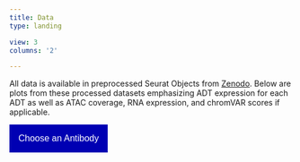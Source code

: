 ```yaml
---
title: Data
type: landing

view: 3
columns: '2'

---
```


All data is available in preprocessed Seurat Objects from [Zenodo](https://zenodo.org/records/10120360). Below are plots from these processed datasets emphasizing ADT expression for each ADT as well as ATAC coverage, RNA expression, and chromVAR scores if applicable.

<!DOCTYPE html>
<html> 
<head> 
<style> 
/* Dropdown Button */ 
.dropdown-button { 
    background-color: #0000b3; 
    color: white;
    padding: 16px; 
    font-size: 16px; 
    border: none; 
} 
.dropdown { 
    position: relative; 
    display: inline-block; 
} 
/* Dropdown Content (Hidden by Default) */ 
.dropdown-list { 
    display: none; 
    position: relative; 
    background-color: #f1f1f1; 
    min-width: 160px; 
    box-shadow: 0px 8px 16px 0px rgba(0,0,0,0.2); 
    max-height: 150px;  
    overflow-y: auto;
    z-index: 1000; 
} 
/* Links inside the dropdown */ 
.dropdown-list a { 
    color: black; 
    padding: 12px 16px; 
    text-decoration: none; 
    display: block; 
    font-family: verdana; 
    z-index: 1000;
} 
/* Change color of dropdown links on hover */ 
.dropdown-list a:hover { 
    background-color: #ddd; 
} 
/* Show the dropdown list on hover */ 
.dropdown:hover .dropdown-list { 
    display: block; 
} 
/* Change the background color of the dropdown button when the dropdown list is shown */ 
.dropdown:hover .dropdown-button { 
    background-color: #6666ff; 
} 
/* Change the background color of the dropdown button when the dropdown list is shown */ 
ul { 
    list-style-type: none; 
    list-style-position: inside;
    margin-left: 0;
    padding-left: 0;
} 
</style> 
</head> 
<body> 
    <div class="dropdown">
    <button class="dropdown-button" type="button" data-toggle="dropdown">Choose an Antibody
    <span class="caret"></span></button>
    <ul class="dropdown-list">
        <li><a href="AIPL1/">AIPL1</a> </li>
        <li><a href="AMPK/">AMPK</a> </li>
        <li><a href="Bactin/">Bactin</a> </li>
        <li><a href="Bassoon/">Bassoon</a> </li>
        <li><a href="BCatenin/">BCatenin</a> </li>
        <li><a href="BRN3A/">BRN3A</a> </li>
        <li><a href="CCNE1/">CCNE1</a> </li>
        <li><a href="CHX10/">CHX10</a> </li>
        <li><a href="CLUAP1/">CLUAP1</a> </li>
        <li><a href="COL2A1/">COL2A1</a> </li>
        <li><a href="CRALBP/">CRALBP</a> </li>
        <li><a href="DCX/">DCX</a> </li>
        <li><a href="DDX6/">DDX6</a></li>
        <li><a href="DYN1/">DYN1</a> </li>
        <li><a href="EPHB2/">EPHB2</a> </li>
        <li><a href="ERK1/">ERK1</a> </li>
        <li><a href="FOS/">FOS</a> </li>
        <li><a href="FoxG1/">FOXG1</a> </li>
        <li><a href="FOXO1/">FOXO1</a> </li>
        <li><a href="GAPDH/">GAPDH</a> </li>
        <li><a href="GATA1/">GATA1</a> </li>
        <li><a href="Gephyrin/">Gephyrin</a> </li>
        <li><a href="gli3/">GLI3</a> </li>
        <li><a href="GLUR2/">GLUR2</a> </li>
        <li><a href="GluR4/">GLUR4</a> </li>
        <li><a href="GSK3B/">GSK3B</a> </li>
        <li><a href="GTubulin/">GTubulin</a> </li>
        <li><a href="HOPX/">HOPX</a> </li>
        <li><a href="HSP60/">HSP60</a> </li>
        <li><a href="IMPDH1/">IMPDH1</a> </li>
        <li><a href="IRF1/">IRF1</a> </li>
        <li><a href="JAK1/">JAK1</a> </li>
        <li><a href="JNK1/">JNK1</a> </li>
        <li><a href="KCNJ10/">KCNJ10</a> </li>
        <li><a href="MAPK/">MAPK</a> </li>
        <li><a href="MEIS2/">MEIS2</a> </li>
        <li><a href="MEK/">MEK</a></li>
        <li><a href="Na_K_ATPase/">NA+K+ATPase</a> </li>
        <li><a href="NCadherin/">NCadherin</a> </li>
        <li><a href="NeuN/">NeuN</a> </li>
        <li><a href="NEUROD1/">NEUROD1</a> </li>
        <li><a href="NFIB/">NFIB</a> </li>
        <li><a href="NRL/">NRL</a> </li>
        <li><a href="OCT4/">OCT4</a> </li>
        <li><a href="ONECUT2/">ONECUT2</a> </li>
        <li><a href="OTX2/">OTX2</a> </li>
        <li><a href="p65_nFKb/">p65_nFKb</a> </li>
        <li><a href="pAMPK/">pAMPK</a> </li>
        <li><a href="Pax6/">Pax6</a> </li>
        <li><a href="pBCatenin/">pBCatenin</a> </li>
        <li><a href="PCNA/">PCNA</a> </li>
        <li><a href="pERK/">pERK</a> </li>
        <li><a href="pFOXO1/">pFOXO1</a> </li>
        <li><a href="pGSK3B/">pGSK3B</a> </li>
        <li><a href="PI3K/">PI3K</a> </li>
        <li><a href="pJAK1/">pJAK1</a> </li>
        <li><a href="pJNK1/">pJNK1</a> </li>
        <li><a href="PKCa/">PKCa</a> </li>
        <li><a href="PKCb1/">PKCb1</a> </li>
        <li><a href="PLCy/">PLCy</a> </li>
        <li><a href="pMAPK/">pMAPK</a> </li>
        <li><a href="pMEK/">pMEK</a> </li>
        <li><a href="pPI3K/">pPI3K</a> </li>
        <li><a href="pPKCa/">pPKCa</a> </li>
        <li><a href="pPKCb/">pPKCb</a> </li>
        <li><a href="pPLCy/">pPLCy</a> </li>
        <li><a href="pRPS6/">pRPS6</a> </li>
        <li><a href="pSMAD1/">pSMAD1</a> </li>
        <li><a href="pSMAD2/">pSMAD2</a> </li>
        <li><a href="pSTAT1/">pSTAT1</a> </li>
        <li><a href="pSTAT3/">pSTAT3</a> </li>
        <li><a href="pTSC2/">pTSC2</a> </li>
        <li><a href="pVIM/">pVIM</a> </li>
        <li><a href="Recoverin/">Recoverin</a> </li>
        <li><a href="RHO/">RHO</a> </li>
        <li><a href="Ribeye/">Ribeye</a> </li>
        <li><a href="RPS6/">RPS6</a> </li>
        <li><a href="S100B/">S100B</a> </li>
        <li><a href="SMAD2/">SMAD2</a> </li>
        <li><a href="SMAD5/">SMAD5</a> </li>
        <li><a href="sox2/">SOX2</a></li>
        <li><a href="SOX9/">SOX9</a> </li>
        <li><a href="STAT1/">STAT1</a> </li>
        <li><a href="STAT3/">STAT3</a> </li>
        <li><a href="SV2/">SV2</a> </li>
        <li><a href="TBR1/">TBR1</a> </li>
        <li><a href="TBR2/">TBR2</a> </li>
        <li><a href="TSC2/">TSC2</a> </li>
        <li><a href="ULK1/">ULK1</a> </li>
        <li><a href="VGLUT1/">VGLUT1</a> </li>
        <li><a href="Vim/">Vim</a> </li>
        <li><a href="YAPTAZ/">YAP1</a> </li>
    </ul>
    </div>
</body> 
</html> 
